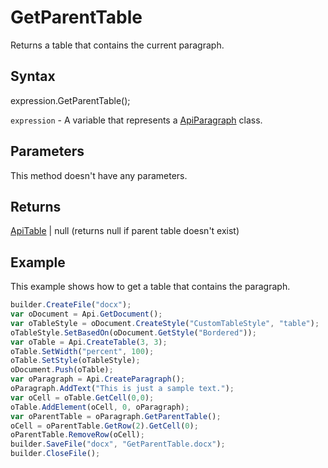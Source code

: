 # GetParentTable

Returns a table that contains the current paragraph.

## Syntax

expression.GetParentTable();

`expression` - A variable that represents a [ApiParagraph](../ApiParagraph.md) class.

## Parameters

This method doesn't have any parameters.

## Returns

[ApiTable](../../ApiTable/ApiTable.md) &#124; null (returns null if parent table doesn't exist)

## Example

This example shows how to get a table that contains the paragraph.

```javascript
builder.CreateFile("docx");
var oDocument = Api.GetDocument();
var oTableStyle = oDocument.CreateStyle("CustomTableStyle", "table");
oTableStyle.SetBasedOn(oDocument.GetStyle("Bordered"));
var oTable = Api.CreateTable(3, 3);
oTable.SetWidth("percent", 100);
oTable.SetStyle(oTableStyle);
oDocument.Push(oTable);
var oParagraph = Api.CreateParagraph();
oParagraph.AddText("This is just a sample text.");
var oCell = oTable.GetCell(0,0);
oTable.AddElement(oCell, 0, oParagraph);
var oParentTable = oParagraph.GetParentTable();
oCell = oParentTable.GetRow(2).GetCell(0);
oParentTable.RemoveRow(oCell);
builder.SaveFile("docx", "GetParentTable.docx");
builder.CloseFile();
```